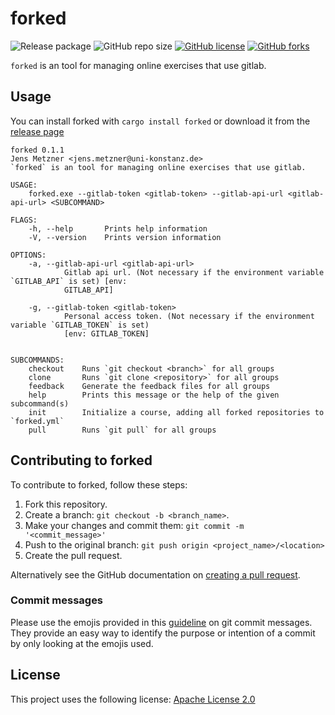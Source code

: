 # forked

![Release package](https://img.shields.io/github/workflow/status/jensmetzner/forked/CI)
![GitHub repo size](https://img.shields.io/github/repo-size/jensmetzner/forked)
[![GitHub license](https://img.shields.io/github/license/jensmetzner/forked.svg)](https://github.com/jensmetzner/forked/blob/master/LICENSE)
[![GitHub forks](https://img.shields.io/github/downloads/jensmetzner/forked/total)](https://github.com/JensMetzner/forked/releases/latest)

`forked` is an tool for managing online exercises that use gitlab.

## Usage

You can install forked with `cargo install forked` or download it from the [release page](https://github.com/JensMetzner/forked/releases/latest)


```
forked 0.1.1
Jens Metzner <jens.metzner@uni-konstanz.de>
`forked` is an tool for managing online exercises that use gitlab.

USAGE:
    forked.exe --gitlab-token <gitlab-token> --gitlab-api-url <gitlab-api-url> <SUBCOMMAND>

FLAGS:
    -h, --help       Prints help information
    -V, --version    Prints version information

OPTIONS:
    -a, --gitlab-api-url <gitlab-api-url>
            Gitlab api url. (Not necessary if the environment variable `GITLAB_API` is set) [env:
            GITLAB_API]

    -g, --gitlab-token <gitlab-token>
            Personal access token. (Not necessary if the environment variable `GITLAB_TOKEN` is set)
            [env: GITLAB_TOKEN]


SUBCOMMANDS:
    checkout    Runs `git checkout <branch>` for all groups
    clone       Runs `git clone <repository>` for all groups
    feedback    Generate the feedback files for all groups
    help        Prints this message or the help of the given subcommand(s)
    init        Initialize a course, adding all forked repositories to `forked.yml`
    pull        Runs `git pull` for all groups
```

## Contributing to forked
To contribute to forked, follow these steps:

1. Fork this repository.
2. Create a branch: `git checkout -b <branch_name>`.
3. Make your changes and commit them: `git commit -m '<commit_message>'`
4. Push to the original branch: `git push origin <project_name>/<location>`
5. Create the pull request.

Alternatively see the GitHub documentation on [creating a pull request](https://help.github.com/en/github/collaborating-with-issues-and-pull-requests/creating-a-pull-request).


### Commit messages
Please use the emojis provided in this [guideline](https://gitmoji.carloscuesta.me/) on git commit messages.
They provide an easy way to identify the purpose or intention of a commit by only looking at the emojis used.

## License
This project uses the following license: [Apache License 2.0](LICENSE)
